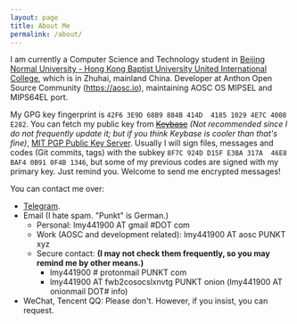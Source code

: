 ```yaml
---
layout: page
title: About Me
permalink: /about/
---
```


I am currently a Computer Science and Technology student in [Beijing Normal University - Hong Kong Baptist University United International College][uic], which is in Zhuhai, mainland China. Developer at Anthon Open Source Community (https://aosc.io), maintaining AOSC OS MIPSEL and MIPS64EL port.

My GPG key fingerprint is `42F6 3E9D 68B9 884B 414D  4185 1029 4E7C 4008 E282`. You can fetch my public key from ~~[Keybase][keybase]~~ _(Not recommended since I do not frequently update it; but if you think Keybase is cooler than that's fine)_, [MIT PGP Public Key Server][mit-pgp]. Usually I will sign files, messages and codes (Git commits, tags) with the subkey `8F7C 924D D15F E3BA 317A  46E8 BAF4 0B91 0F4B 1346`, but some of my previous codes are signed with my primary key. Just remind you. Welcome to send me encrypted messages!

You can contact me over:

- [Telegram][tg].
- Email (I hate spam. "Punkt" is German.)
  - Personal: lmy441900 AT gmail #DOT com
  - Work (AOSC and development related): lmy441900 AT aosc PUNKT xyz
  - Secure contact: **(I may not check them frequently, so you may remind me by other means.)**
    - lmy441900 # protonmail PUNKT com
    - lmy441900 AT fwb2cosocslxnvtg PUNKT onion (lmy441900 AT onionmail DOT# info)
- WeChat, Tencent QQ: Please don't. However, if you insist, you can request. <!-- You actually can get it from somewhere. -->

[uic]:      http://uic.edu.hk
[keybase]:  https://keybase.io/lmy441900
[mit-pgp]:  http://pgp.mit.edu/pks/lookup?search=0x10294E7C4008E282
<!-- [this-pgp]: /pubkey.asc -->
[this-pgp]: /gpg
[tg]:       https://t.me/lmy441900
